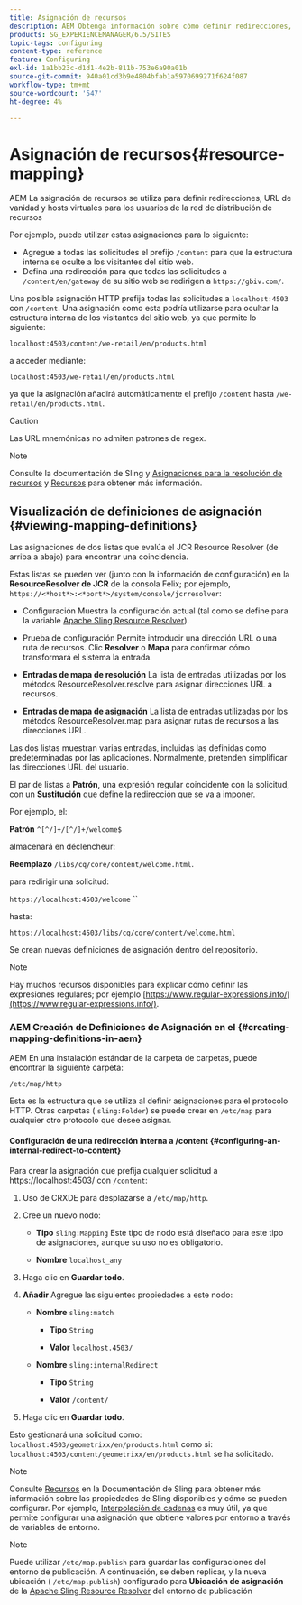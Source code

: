 ```yaml
---
title: Asignación de recursos
description: AEM Obtenga información sobre cómo definir redirecciones, URL mnemónicas y hosts virtuales para los que se debe usar la asignación de recursos.
products: SG_EXPERIENCEMANAGER/6.5/SITES
topic-tags: configuring
content-type: reference
feature: Configuring
exl-id: 1a1bb23c-d1d1-4e2b-811b-753e6a90a01b
source-git-commit: 940a01cd3b9e4804bfab1a5970699271f624f087
workflow-type: tm+mt
source-wordcount: '547'
ht-degree: 4%

---
```


# Asignación de recursos{#resource-mapping}

AEM La asignación de recursos se utiliza para definir redirecciones, URL de vanidad y hosts virtuales para los usuarios de la red de distribución de recursos

Por ejemplo, puede utilizar estas asignaciones para lo siguiente:

* Agregue a todas las solicitudes el prefijo `/content` para que la estructura interna se oculte a los visitantes del sitio web.
* Defina una redirección para que todas las solicitudes a `/content/en/gateway` de su sitio web se redirigen a `https://gbiv.com/`.

Una posible asignación HTTP prefija todas las solicitudes a `localhost:4503` con `/content`. Una asignación como esta podría utilizarse para ocultar la estructura interna de los visitantes del sitio web, ya que permite lo siguiente:

`localhost:4503/content/we-retail/en/products.html`

a acceder mediante:

`localhost:4503/we-retail/en/products.html`

ya que la asignación añadirá automáticamente el prefijo `/content` hasta `/we-retail/en/products.html`.

>[!CAUTION]
>
>Las URL mnemónicas no admiten patrones de regex.

>[!NOTE]
>
>Consulte la documentación de Sling y [Asignaciones para la resolución de recursos](https://sling.apache.org/site/resources.html) y [Recursos](https://sling.apache.org/site/mappings-for-resource-resolution.html) para obtener más información.

## Visualización de definiciones de asignación {#viewing-mapping-definitions}

Las asignaciones de dos listas que evalúa el JCR Resource Resolver (de arriba a abajo) para encontrar una coincidencia.

Estas listas se pueden ver (junto con la información de configuración) en la **ResourceResolver de JCR** de la consola Felix; por ejemplo, `https://<*host*>:<*port*>/system/console/jcrresolver`:

* Configuración Muestra la configuración actual (tal como se define para la variable [Apache Sling Resource Resolver](/help/overview/seo-and-url-management.md#etc-map)).

* Prueba de configuración Permite introducir una dirección URL o una ruta de recursos. Clic **Resolver** o **Mapa** para confirmar cómo transformará el sistema la entrada.

* **Entradas de mapa de resolución**
La lista de entradas utilizadas por los métodos ResourceResolver.resolve para asignar direcciones URL a recursos.

* **Entradas de mapa de asignación**
La lista de entradas utilizadas por los métodos ResourceResolver.map para asignar rutas de recursos a las direcciones URL.

Las dos listas muestran varias entradas, incluidas las definidas como predeterminadas por las aplicaciones. Normalmente, pretenden simplificar las direcciones URL del usuario.

El par de listas a **Patrón**, una expresión regular coincidente con la solicitud, con un **Sustitución** que define la redirección que se va a imponer.

Por ejemplo, el:

**Patrón** `^[^/]+/[^/]+/welcome$`

almacenará en déclencheur:

**Reemplazo** `/libs/cq/core/content/welcome.html`.

para redirigir una solicitud:

`https://localhost:4503/welcome` ``

hasta:

`https://localhost:4503/libs/cq/core/content/welcome.html`

Se crean nuevas definiciones de asignación dentro del repositorio.

>[!NOTE]
>
>Hay muchos recursos disponibles para explicar cómo definir las expresiones regulares; por ejemplo [https://www.regular-expressions.info/](https://www.regular-expressions.info/).

### AEM Creación de Definiciones de Asignación en el {#creating-mapping-definitions-in-aem}

AEM En una instalación estándar de la carpeta de carpetas, puede encontrar la siguiente carpeta:

`/etc/map/http`

Esta es la estructura que se utiliza al definir asignaciones para el protocolo HTTP. Otras carpetas ( `sling:Folder`) se puede crear en `/etc/map` para cualquier otro protocolo que desee asignar.

#### Configuración de una redirección interna a /content {#configuring-an-internal-redirect-to-content}

Para crear la asignación que prefija cualquier solicitud a https://localhost:4503/ con `/content`:

1. Uso de CRXDE para desplazarse a `/etc/map/http`.

1. Cree un nuevo nodo:

   * **Tipo** `sling:Mapping`
Este tipo de nodo está diseñado para este tipo de asignaciones, aunque su uso no es obligatorio.

   * **Nombre** `localhost_any`

1. Haga clic en **Guardar todo**.
1. **Añadir** Agregue las siguientes propiedades a este nodo:

   * **Nombre** `sling:match`

      * **Tipo** `String`

      * **Valor** `localhost.4503/`
   * **Nombre** `sling:internalRedirect`

      * **Tipo** `String`

      * **Valor** `/content/`


1. Haga clic en **Guardar todo**.

Esto gestionará una solicitud como:
`localhost:4503/geometrixx/en/products.html`
como si:
`localhost:4503/content/geometrixx/en/products.html`
se ha solicitado.

>[!NOTE]
>
>Consulte [Recursos](https://sling.apache.org/site/mappings-for-resource-resolution.html) en la Documentación de Sling para obtener más información sobre las propiedades de Sling disponibles y cómo se pueden configurar.
>Por ejemplo, [Interpolación de cadenas](https://sling.apache.org/documentation/the-sling-engine/mappings-for-resource-resolution.html#string-interpolation-for-etcmap) es muy útil, ya que permite configurar una asignación que obtiene valores por entorno a través de variables de entorno.

>[!NOTE]
>
>Puede utilizar `/etc/map.publish` para guardar las configuraciones del entorno de publicación. A continuación, se deben replicar, y la nueva ubicación ( `/etc/map.publish`) configurado para **Ubicación de asignación** de la [Apache Sling Resource Resolver](/help/overview/seo-and-url-management.md#etc-map) del entorno de publicación
